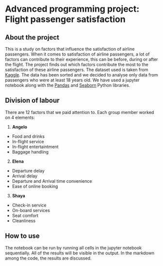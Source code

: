 # Advanced programming project: Flight passenger satisfaction
## About the project
  This is a study on factors that influence the satisfaction of airline passengers. When it comes to satisfaction of airline passengers, a lot of factors can contribute to their experience, this can be before, during or after the flight. The project finds out which factors contribute the most to the satisfaction of these airline passengers. The dataset used is taken from [Kaggle](https://www.kaggle.com/datasetscom). The data has been sorted and we decided to analyse only data from passengers who were at least 18 years old. We have used a jupyter notebook along with the [Pandas](https://github.com/pandas-dev/pandas) and [Seaborn](https://github.com/mwaskom/seaborn) Python libraries.
## Division of labour
  There are 12 factors that we paid attention to. Each group member worked on 4 elements:
  
  1. **Angelo**
  - Food and drinks
  - In-flight service
  - In-flight entertaintment
  - Baggage handling
  2. **Elena**
  - Departure delay
  - Arrival delay
  - Departure and Arrival time convenience
  - Ease of online booking
  3. **Shaya**
  - Check-in service
  - On-board services
  - Seat comfort
  - Cleanliness
  ## How to use
  The notebook can be run by running all cells in the jupyter notebook sequentially. All of the results will be visible in the output. In the markdown among the code, the results are discussed.
